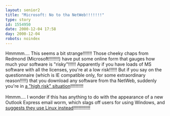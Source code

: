 ```yaml
---
layout: senior2
title: "Microsoft: No to tha NetWeb!!!!!!!"
type: story
id: 1554950
date: 2000-12-04 17:58
day: 2000-12-04
robots: noindex
---
```

Hmmmm.... This seems a bit strange!!!!!!! Those cheeky chaps from Redmond (Microsoft!!!!!!!!) have put some online form that gauges how much your software is "risky"!!!!!! Apparently if you have loads of MS software with all the licenses, you're at a low risk!!!!!! But if you say on the questionnaire (which is IE compatible only, for some extraordinary reason!!!!!) that you download any software from tha NetWeb, suddenly you're in <a href="http://www.theregister.co.uk/content/6/15101.html">a "high risk" situation</a>!!!!!!!!!!<br/><br/>Hmmm.... I wonder if this has anything to do with the appearance of a new Outlook Express email worm, which slags off users for using Windows, and <a href="http://www.wired.com/news/print/0,1294,40457,00.html">suggests they use Linux instead</a>!!!!!!!!!!!!!

